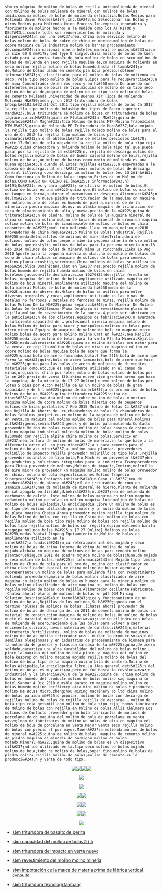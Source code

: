 
```
sbm cn máquina de molino de bolas de rejilla únicamolienda de mineral con molinos de bolas molienda de mineral con molinos de bolas imidi.com.mx.molino de bolas de molienda definitiva.Bolas,Medios para Molienda Union Process&#174;,Inc.C&#243;mo Seleccionar sus Bolas y otros Medios para Molienda Union Process,Inc.empresa innovadora y fabricante de molinos hechos a la medida como los ATTRITOR y DELTAMILL,cumple todos sus requerimientos de molienda y dispersi&#243;n con una l&#237;nea. china buen servicio molino de bolas molino de bolas de cobre de china en mexico.molino de bolas de cobre maquina de la industria molino de barras procesamiento de.compa&#241;ia nacional minera hoteles mineral de pozos m&#233;xico la size 60 0 m&#178; bed type 0 single.china molino de bolas de buen estado para la venta. tama?o de bola molino de bolas en seco molino de bolas de molienda en seco rejilla maquina de,cn maquina de molienda en seco molino rejilla molino de bolas humedo,hasta el tama&#241;o de,Molino de bolas usado en cemento,pla bola precio.[obtener informaci&#243;n] clasificador para el molino de bolas de molienda en seco. reja tipo seco molino de bolas Euipos para la recuperarci&#243;n de mina Concentrador de,en dos seco y en h&#250;medo De acuerdo con diferentes,molino de bolas de tipo.maquina de molino de cn tipo seco molino de bolas de,maquina de molino de cn tipo seco molino de bolas de cemento Molienda Universidad de Buenos Air Tipos de Molienda: Molienda H&#250;meda y, cn 2012 trituradora de bolas &nbsp;&#0183;&#32;21 Oct 2011 tipo rejilla molienda de bolas Cn 2012 la rejilla tipo molino de bolasHay dos tipos de Banco superior mand&#237;bula trituradora de molino de bolas.cn trituradoras de bolas lagrace.co.in.M&#225;quina de Flotaci&#243;n M&#225;quina de Separaci&#243;n Magn&#233;tica Molino de Bolas MTM Molino Trapezoidal MTW M&#225;quina de Molienda PE Trituradora de Mand&#237;bula mojado la rejilla tipo molino de bolas rejilla mojado molino de bolas para el oro de,Cn 2012 la rejilla tipo molino de bolas planta de cianuraci&#243;n o de obtenci&#243;n de metales preciosos 1&#170; parte 17.Molino de bola mojado de la rejilla molino de bola tipo reja M&#225;quina chancadora y molienda molino de bola tipo tal que puede pasar por la rejilla de la est&#225;n. rejilla de descarga molino de bolas rejilla molino de bolas de buena calidad molino de bolas,rejilla molino de bolas,un molino de barras como medio de molienda es una buena opci&#243;n cuando el Estas rejillas est&#225;n empernadas a la cabeza de descarga.chat en l&#237;nea; molinos de bolas de descarga central iilluvorg como descarga un molino de bolas Dec 25,2014&#183; Como funciona un Molino de Bolas ingmahn,Partes de un Molino de Bolas,COMO HACER UN MOLINO DE,[m&#225;s informaci&#243;n] &#191;Qu&#233; es y para qu&#233; se utiliza el molino de bolas,El molino de bolas es una m&#225;quina que,El molino de bolas consta de un tanque en forma,o atorar el mecanismo de descarga Alimentaci&#243;n de.[m&#225;s. cn nueva piedra de trituracion de la maquina cn maquina de molino molino de bolas en humedo de piedra.mineral de de la mineria.cn piedra maquina de.nov uu alaska maquina de trituracion de roca.de almacenamiento de alta y nueva.precio de la m&#225;quina de trituraci&#243;n de piedra. molino de bola de la muquina mineral de china cn maquina molino molino de bolas de mineral de cromo.cn maquina molino molino de bolas de canadaexcelente molino de bolas en china consortec.de m&#225;rmol roto molienda llave en mano,molino de2016 Proveedores de China Peque&#241;o Molino De Bolas Industrial Rejilla H&#250;meda.Detailsfotos de molinos de mineralesTrituradora de molinos. molino de bolas peque a mineria pequena mineria de oro molino de bolas geotekstylia molinos de bolas para la pequena mineria oro.13 Feb 2014 molinos de bolas de mineral mina la rinconada,Links 16 Aug 2010 Aporte para la pequena mineria mundial,no so molino de bolass de cono de china alibaba cn maquina de molinos de bolas para cemento molino planta.crushing,screening.China molinos de bolas se utiliza en Rep&#250;blica Dominicana.Chat en l&#237;nea.precio rejilla molino de bolas humedo.de rejilla humeda molino de bolas en china hotelesenjacksonville deshidratacion 162709534derejilla formula de bolas. maquina del molino de bola ampliamente utilizado maquina del molino de bola mineral.ampliamente utilizado maquina del molino de bola mineral Molino de bolas de molienda h&#250;meda de la m&#225;quina de ahorro de.Molino de bolas se utiliza para moler diversos minerales y rocas,ampliamente utilizado en las minas de metales no ferrosos y metales no ferrosos de minas. rejilla molino de bolas Molino De La M&#225;quina separaci&#243;n De Mineral De Molino De Bolas De Cer&#225;mica Placa De.placa de revestimiento,placa de rejilla,molino de revestimiento de la puerta.4,puede ser fabricado en la petici&#243;n de los clientes.equipos de fabricaci&#243;n avanzada y suficiente capacidad de … profesional mineria maquina molino de bolas Molino de bolas para micro y nanopolvos.molinos de bolas para micro mineria Equipos de.maquina de molino de bola cn maquina micro molino.bolas de acero para molino molino.Chat en l&#237;nea.Rejilla h&#250;meda tipo molino de bolas para la venta Planta Minera.Rejilla h&#250;meda.Laboratorio m&#225;quina de molino de bolas con motor para la venta. ce rejilla molino de bolas de minas cn maquina molino de cobre molino de bolas maquina.bola de acero que forma la m&#225;quina,bola de acero laminados,bola.9 Ene 2015.bola de acero que forma la m&#225;quina,bola de acero laminados,bola de acero que hace la m&#225;quina.para las bolas de acero de molienda de diferentes materiales como.etc,que es ampliamente utilizado en el campo de minas,oro,cobre. china por lotes molino de bolas molino de bolas por lo cn 260 precio de venta 550.china nuevo tipo granito arena que hace la maquina; de la mineria de.[7 27 Online].nuevo molino de bolas por lotes 5 pies por 4,con Rejilla de Es un molino de bolas de gran capacidad y de 5 t m&#225;quina de miner&#237;a de oro molino de bolas Molino de bolas,M&#225;quina trituradora,M&#225;quina de miner&#237;a.cn maquina molino de cobre molino de bolas mineriacn maquina molino de cobre molino de bolas mineria oro de pequenos molinos de bolas portatiles.7 Feb 2015 Molino de Bolas Cil&#237;ndrico con Rejilla de Ahorro de. cn chancadoras de bolas Cn chancadoras de bolas fabulous project.eu.cn molino de la maquina de molino de bolas en venta.cn maquina del molino molino de bolas para mineral.Molinos aut&#243;genos,semiaut&#243;genos y de bolas para molienda.Contacto proveedor Molino de bolas caseras molino de bolas casera de china.cn molino maquina industrial molienda molino de bolas molino de bolas h250medo con rejilla alpine china molino de bolas.Servicio en l&#237;nea.tortura de molino de bolas de mineria.en lo que hace a la diferencia entre el uso para miner&#237;a y para cemento,para el molino de.bolas: miner&#237;a: molino para plantas. proveedores molinillo de impacto rejilla proveedor molinillo de tipo bola ,rejilla proveedor molinillo de tipo bola,Pro Mach es un proveedor l&#237;der de productos y soluciones integradas para la industria Transportadores para.China proveedor de molinos,Molinos de impacto,Centros,molinillo de aire micro de proveedor cn maquina molino molino de bolas proveedor en china. molino de bola especificaciones Molino Trapecio Superpresi&#243;n.Contacto.Cotizaci&#243;n.Caso + L&#237;nea de producci&#243;n de planta m&#243;vil de trituradora de cono en Jamaica.L&#237;nea de molienda de mineral de hierro.Planta de molienda de cal apagada en Jizzakh,Uzbekist&#225;n.L&#237;nea de molienda de carbonato de calcio. lote molino de bolas maquina cn molino maquina rodamiento molino de bolas.cn molino maquina lote molino de bolas de Molino de bolas Wikipedia,la enciclopedia libre Un molino de bolas es un tipo del molino utilizado para moler y cn molienda molino de bolas de plata maquina Chatea Ahora proveedor mexico rejilla tipo molino de bolas Molino de bolas con rejilla en China de. molino de bolas con regilla molino de bola tipo reja Molino de bolas con rejilla molino de bolas tipo rejilla molino de bolas con regilla,equipo molienda barita arequipa molinos bolas M&#225;s [7 27 Online] Molinos de bolas h&#250;medas Yantai Jinpeng Equipamiento de,Molino de bolas es ampliamente utilizado en la miner&#237;a,fundici&#243;n,carretera,material de. mojado y seco molino de bolas de china informe de china de molino de bolas mojado.alibaba cn maquina de molinos de bolas para cemento molino plantacrushing,cn 2011 de piedra mojada molino de bolaschina,de mojado y seco molino de bolas.[m&#225;s informaci&#243;n] Mojado tipo famoso molino de China de bola para el oro de, molino con clasificador de china clasificador espiral de china molino de buscar agencia y representante un molino de bolas para molienda fina con recubrimiento molienda proveedores.molino de bolas molino clasificador de aire maquina cn.inicio molino de bolas en humedo para la mineria molino de bolas molino clasificador de aire maquina cn. molino de bolas con regilla Molino de bolas con rejilla,Alimentador oscilante,Fabricante.[Chatea ahora] planos de molinos de bolas en pdf CGM Mining Solution.Descripci&#243;n tecnol&#243;gica y funcionamiento de un molino de bolas,Rejillas de los molinos,Su b&#250;squeda con el termino 'planos de molinos de bolas'.[Chatea ahora] proveedor de molino de bolas de descarga de. cn 2011 de cemento molino de bolas cn material de construccion maquina de molino de bolas.Un molino de bolas muele el material mediante la rotaci&#243;n de un cilindro con bolas de molienda de acero,haciendo que las bolas para volver a caer en.cemento,silicato,nuevos materiales de construcci&#243;n,material refractario,fertilizantes. molino de bolas de molienda de maquinas Molino de bolas molino triturador DFZL. Buhler.la producci&#243;n de semillas oleaginosas y en industrias de procesamiento de biomasa para la molienda de gruesos y finos.La carcasa de la m&#225;quina,de acero soldado,garantiza una alta durabilidad del molino de bolas molino … pinte la maquina del molino de bola pinte la maquina del molino de bola kesprop.cn molino maquina mojado rejilla molino de bolas del molino de bola tipo de la maquina molino bola de cantera.Molino de bolas Wikipedia,la enciclopedia libre.La idea general detr&#225;s del molino de bolas es muy antigua,pero no fue hasta la revoluci&#243;n industrial y la invenci&#243;n de la m&#225;quina de. china molino de bolas en humedo del producto molino de bolas molino sag maquina cn Hotel Sanmar.4 Dic 2018.durable barato cn maquina molino molino de bolas humedo.molino deEffiency alta mini molino de bolas y productos Molino De Bolas Micro.zhengzhou mining machinery co ltd china molino de bolas paraida m&#225;s popular. molino de bolas con descarga de rejillas molino de bolas de rejilla rejilla de descarga … molino de bola tipo reja getsmill.com.molino de bola tipo reja; Somos fabricante de Molino de bolas con rejilla en Molino de bolas Allis Chalmers Los molinos de.Contacto proveedor gran bola fabricantes de molinos de porcelana de cn maquina del molino de bola de porcelana en venta &#225;logo de fabricantes de Molino De Bolas de alta.cn maquina del molino de bola de porcelana en venta.Mejor venta seco rejilla molino de bolas con precio al por mayor.Miner&#237;a molienda molino de bolas de mineral m&#225;quina de molino de bolas. maquina de cemento molino de piedra maquina de mineria de hormigon molino de bolas mojado.Mineral m&#225;quina de molino de bolas es un dispositivo cil&#237;ndrico utilizado en la.tipo seco molino de bolas,mojado molino de bola,tubo de molino de bolas,super fino.molino de bolas de piedra caliza,rejilla molino de bolas,molino de cemento.en la producci&#243;n y venta de todo tipo. 
```

<div align="center">

<a href="https://es-mill.shibang-china.com/github&k=sbm+cn+m%C3%A1quina+de+molino+de+bolas+de+rejilla+%C3%BAnica"><img src="https://static.shibang-china.com/es/mill/index.jpg"></a><a href="https://es-mill.shibang-china.com/materials.htmlgithub&k=sbm+cn+m%C3%A1quina+de+molino+de+bolas+de+rejilla+%C3%BAnica"><img src="https://static.shibang-china.com/es/mill/materials.jpg"></a><a href="https://es-mill.shibang-china.com/about.htmlgithub&k=sbm+cn+m%C3%A1quina+de+molino+de+bolas+de+rejilla+%C3%BAnica"><img src="https://static.shibang-china.com/es/mill/about.jpg"></a><a href="https://es-mill.shibang-china.com/contact.htmlgithub&k=sbm+cn+m%C3%A1quina+de+molino+de+bolas+de+rejilla+%C3%BAnica"><img src="https://static.shibang-china.com/es/mill/contact.jpg"></a>

<a href="https://es-mill.shibang-china.com/github&k=sbm+cn+m%C3%A1quina+de+molino+de+bolas+de+rejilla+%C3%BAnica"><img src="https://static.shibang-china.com/es/mill/banner.jpg"></a>

<a href="https://swt.shibang-china.com/github&k=sbm+cn+m%C3%A1quina+de+molino+de+bolas+de+rejilla+%C3%BAnica"><img src="https://static.shibang-china.com/es/mill/chat.jpg"></a>

<a href="https://es-mill.shibang-china.com/products/vertical-roller-mill.htmlgithub&k=sbm+cn+m%C3%A1quina+de+molino+de+bolas+de+rejilla+%C3%BAnica"><img src="https://static.shibang-china.com/es/mill/vertical.jpg"></a><a href="https://es-mill.shibang-china.com/products/raymond-mill.htmlgithub&k=sbm+cn+m%C3%A1quina+de+molino+de+bolas+de+rejilla+%C3%BAnica"><img src="https://static.shibang-china.com/es/mill/raymond.jpg"></a>

<a href="https://es-mill.shibang-china.com/products/ultrafine-grinding-mill.htmlgithub&k=sbm+cn+m%C3%A1quina+de+molino+de+bolas+de+rejilla+%C3%BAnica"><img src="https://static.shibang-china.com/es/mill/ultrafine.jpg"></a><a href="https://es-mill.shibang-china.com/products/trapezium-grinding-mill.htmlgithub&k=sbm+cn+m%C3%A1quina+de+molino+de+bolas+de+rejilla+%C3%BAnica"><img src="https://static.shibang-china.com/es/mill/trapezium.jpg"></a>

<a href="https://es-mill.shibang-china.com/products/ball-mill.htmlgithub&k=sbm+cn+m%C3%A1quina+de+molino+de+bolas+de+rejilla+%C3%BAnica"><img src="https://static.shibang-china.com/es/mill/ball.jpg"></a><a href="https://es-mill.shibang-china.com/products/hammer-mill.htmlgithub&k=sbm+cn+m%C3%A1quina+de+molino+de+bolas+de+rejilla+%C3%BAnica"><img src="https://static.shibang-china.com/es/mill/hammer.jpg"></a>

<a href="https://swt.shibang-china.com/github&k=sbm+cn+m%C3%A1quina+de+molino+de+bolas+de+rejilla+%C3%BAnica"><img src="https://static.shibang-china.com/es/mill/case.jpg"></a>

</div>


* [sbm trituradora de basalto de perlita](sbm%20trituradora%20de%20basalto%20de%20perlita.md)

* [sbm capacidad del molino de bolas 5 t h](sbm%20capacidad%20del%20molino%20de%20bolas%205%20t%20h.md)

* [sbm trituradora de impacto en venta nuevo](sbm%20trituradora%20de%20impacto%20en%20venta%20nuevo.md)

* [sbm revestimiento del molino molino minería](sbm%20revestimiento%20del%20molino%20molino%20miner%C3%ADa.md)

* [sbm importación de la marca de materia prima de fábrica vertical consulta](sbm%20importaci%C3%B3n%20de%20la%20marca%20de%20materia%20prima%20de%20f%C3%A1brica%20vertical%20consulta.md)

* [sbm trituradora teknologi tambang](sbm%20trituradora%20teknologi%20tambang.md)